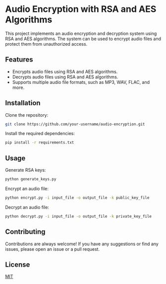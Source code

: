 # Audio Encryption with RSA and AES Algorithms

This project implements an audio encryption and decryption system using RSA and AES algorithms. The system can be used to encrypt audio files and protect them from unauthorized access.

## Features

- Encrypts audio files using RSA and AES algorithms.
- Decrypts audio files using RSA and AES algorithms.
- Supports multiple audio file formats, such as MP3, WAV, FLAC, and more.

## Installation

Clone the repository:
  ```bash
  git clone https://github.com/your-username/audio-encryption.git
  ```
Install the required dependencies:
  ```bash
  pip install -r requirements.txt
  ```
## Usage

Generate RSA keys:
```bash
python generate_keys.py
```
Encrypt an audio file:
```bash
python encrypt.py -i input_file -o output_file -k public_key_file
```
Decrypt an audio file:
```bash
python decrypt.py -i input_file -o output_file -k private_key_file
```

## Contributing

Contributions are always welcome! If you have any suggestions or find any issues, please open an issue or a pull request.

## License

[MIT](https://choosealicense.com/licenses/mit/)
